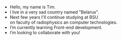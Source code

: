 - Hello, my name is Tim.
- I live in a very sad country named "Belarus".
- Next few years I'll continue studying at BSU <br>
on faculty of radiophysics an computer technologies.
- I’m currently learning Front-end development.
- I’m looking to collaborate with you!


